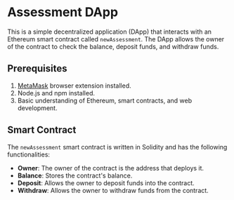 # Assessment DApp
This is a simple decentralized application (DApp) that interacts with an Ethereum smart contract called `newAssessment`. The DApp allows the owner of the contract to check the balance, deposit funds, and withdraw funds.
## Prerequisites
1. [MetaMask](https://metamask.io/) browser extension installed.
2. Node.js and npm installed.
3. Basic understanding of Ethereum, smart contracts, and web development.
## Smart Contract
The `newAssessment` smart contract is written in Solidity and has the following functionalities:
- **Owner**: The owner of the contract is the address that deploys it.
- **Balance**: Stores the contract's balance.
- **Deposit**: Allows the owner to deposit funds into the contract.
- **Withdraw**: Allows the owner to withdraw funds from the contract.
